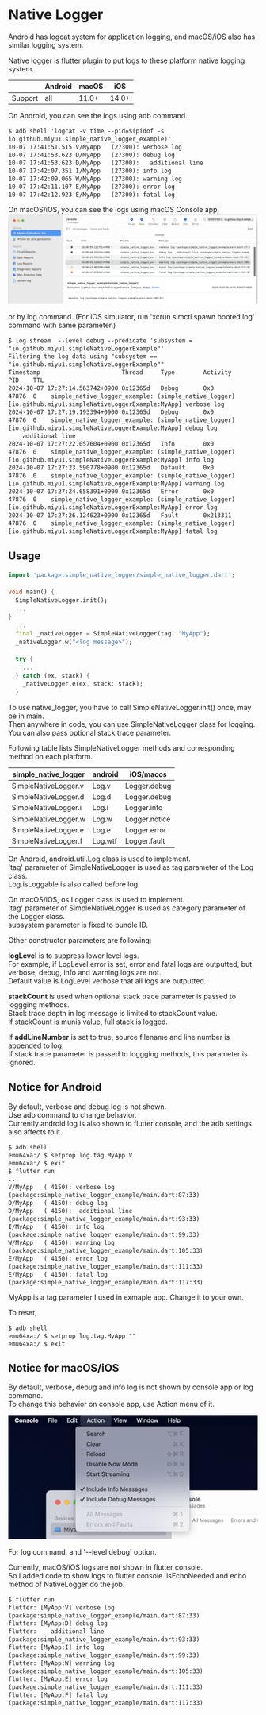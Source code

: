 # Native Logger

Android has logcat system for application logging,
and macOS/iOS also has similar logging system.

Native logger is flutter plugin to put logs to these platform native logging system.

| |Android|macOS|iOS|
-|-|-|-
| Support |all| 11.0+ | 14.0+ |

On Android, you can see the logs using adb command.

```
$ adb shell 'logcat -v time --pid=$(pidof -s io.github.miyu1.simple_native_logger_example)'
10-07 17:41:51.515 V/MyApp   (27300): verbose log
10-07 17:41:53.623 D/MyApp   (27300): debug log
10-07 17:41:53.623 D/MyApp   (27300): 	additional line
10-07 17:42:07.351 I/MyApp   (27300): info log
10-07 17:42:09.065 W/MyApp   (27300): warning log
10-07 17:42:11.107 E/MyApp   (27300): error log
10-07 17:42:12.923 E/MyApp   (27300): fatal log
```

On macOS/iOS, you can see the logs using macOS Console app,
![Console App](doc/images/console_app.png "Console App")  

or by log command.
(For iOS simulator, run 'xcrun simctl spawn booted log' command with same parameter.)

```
$ log stream  --level debug --predicate 'subsystem = "io.github.miyu1.simpleNativeLoggerExample"'
Filtering the log data using "subsystem == "io.github.miyu1.simpleNativeLoggerExample""
Timestamp                       Thread     Type        Activity             PID    TTL  
2024-10-07 17:27:14.563742+0900 0x12365d   Debug       0x0                  47876  0    simple_native_logger_example: (simple_native_logger) [io.github.miyu1.simpleNativeLoggerExample:MyApp] verbose log
2024-10-07 17:27:19.193394+0900 0x12365d   Debug       0x0                  47876  0    simple_native_logger_example: (simple_native_logger) [io.github.miyu1.simpleNativeLoggerExample:MyApp] debug log
	additional line
2024-10-07 17:27:22.057604+0900 0x12365d   Info        0x0                  47876  0    simple_native_logger_example: (simple_native_logger) [io.github.miyu1.simpleNativeLoggerExample:MyApp] info log
2024-10-07 17:27:23.590778+0900 0x12365d   Default     0x0                  47876  0    simple_native_logger_example: (simple_native_logger) [io.github.miyu1.simpleNativeLoggerExample:MyApp] warning log 
2024-10-07 17:27:24.658391+0900 0x12365d   Error       0x0                  47876  0    simple_native_logger_example: (simple_native_logger) [io.github.miyu1.simpleNativeLoggerExample:MyApp] error log
2024-10-07 17:27:26.124623+0900 0x12365d   Fault       0x213311             47876  0    simple_native_logger_example: (simple_native_logger) [io.github.miyu1.simpleNativeLoggerExample:MyApp] fatal log 
```

## Usage

```dart
import 'package:simple_native_logger/simple_native_logger.dart';

void main() {
  SimpleNativeLogger.init();
  ...
}
  ...
  final _nativeLogger = SimpleNativeLogger(tag: "MyApp");
  _nativeLogger.w("<log message>");

  try {
    ... 
  } catch (ex, stack) {
    _nativeLogger.e(ex, stack: stack);
  }
```

To use native_logger, you have to call SimpleNativeLogger.init() once, may be in main.  
Then anywhere in code, you can use SimpleNativeLogger class for logging.  
You can also pass optional stack trace parameter.

Following table lists SimpleNativeLogger methods and corresponding method on each platform. 

| simple_native_logger | android | iOS/macos | 
-|-|-
| SimpleNativeLogger.v | Log.v | Logger.debug |
| SimpleNativeLogger.d | Log.d | Logger.debug |
| SimpleNativeLogger.i | Log.i | Logger.info |
| SimpleNativeLogger.w | Log.w | Logger.notice |
| SimpleNativeLogger.e | Log.e | Logger.error |
| SimpleNativeLogger.f | Log.wtf | Logger.fault |

On Android, android.util.Log class is used to implement.  
'tag' parameter of SimpleNativeLogger is used as tag parameter of the Log class.  
Log.isLoggable is also called before log.

On macOS/iOS, os.Logger class is used to implement.  
'tag' parameter of SimpleNativeLogger is used as
category parameter of the Logger class.  
subsystem parameter is fixed to bundle ID.

Other constructor parameters are following:

**logLevel** is to suppress lower level logs.  
For example, if LogLevel.error is set, error and fatal logs are outputted,
but verbose, debug, info and warning logs are not.  
Default value is LogLevel.verbose that all logs are outputted.

**stackCount** is used when optional stack trace parameter is
passed to loggging methods.  
Stack trace depth in log message is limited to stackCount value.  
If stackCount is munis value, full stack is logged.

If **addLineNumber** is set to true,
source filename and line number is appended to log.  
If stack trace parameter is passed to loggging methods, this parameter is ignored.

## Notice for Android

By default, verbose and debug log is not shown.  
Use adb command to change behavior.  
Currently android log is also shown to flutter console,
and the adb settings also affects to it.

```
$ adb shell
emu64xa:/ $ setprop log.tag.MyApp V
emu64xa:/ $ exit
$ flutter run
...
V/MyApp   ( 4150): verbose log (package:simple_native_logger_example/main.dart:87:33)
D/MyApp   ( 4150): debug log
D/MyApp   ( 4150): 	additional line (package:simple_native_logger_example/main.dart:93:33)
I/MyApp   ( 4150): info log (package:simple_native_logger_example/main.dart:99:33)
W/MyApp   ( 4150): warning log (package:simple_native_logger_example/main.dart:105:33)
E/MyApp   ( 4150): error log (package:simple_native_logger_example/main.dart:111:33)
E/MyApp   ( 4150): fatal log (package:simple_native_logger_example/main.dart:117:33)
```

MyApp is a tag parameter I used in exmaple app.
Change it to your own.  

To reset,
```
$ adb shell  
emu64xa:/ $ setprop log.tag.MyApp ""
emu64xa:/ $ exit
```

## Notice for macOS/iOS
By default, verbose, debug and info log is not shown by console app or log command.  
To change this behavior on console app, use Action menu of it.

![Console App Menu](doc/images/console_app_menu.png "Console App Menu") 

For log command, and '--level debug' option.

Currently, macOS/iOS logs are not shown in flutter console.  
So I added code to show logs to flutter console.
isEchoNeeded and echo method of NativeLogger do the job. 

```
$ flutter run
flutter: [MyApp:V] verbose log (package:simple_native_logger_example/main.dart:87:33)
flutter: [MyApp:D] debug log
flutter: 	additional line (package:simple_native_logger_example/main.dart:93:33)
flutter: [MyApp:I] info log (package:simple_native_logger_example/main.dart:99:33)
flutter: [MyApp:W] warning log (package:simple_native_logger_example/main.dart:105:33)
flutter: [MyApp:E] error log (package:simple_native_logger_example/main.dart:111:33)
flutter: [MyApp:F] fatal log (package:simple_native_logger_example/main.dart:117:33)
```
